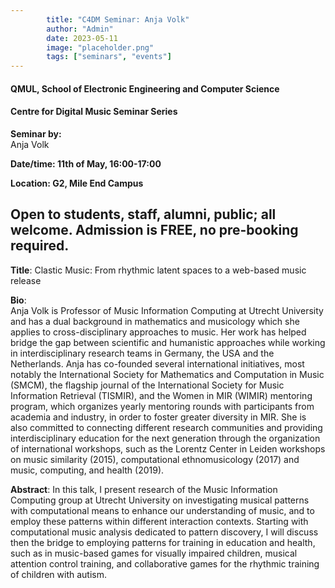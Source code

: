 ```yaml
---
        title: "C4DM Seminar: Anja Volk"
        author: "Admin"
        date: 2023-05-11
        image: "placeholder.png"
        tags: ["seminars", "events"]
---
```


#### QMUL, School of Electronic Engineering and Computer Science

#### Centre for Digital Music Seminar Series

**Seminar by:**   
    Anja Volk

**Date/time:  11th of May, 16:00-17:00**

**Location: G2, Mile End Campus**

Open to students, staff, alumni, public; all welcome.
Admission is FREE, no pre-booking required.
-----------------

<b>Title</b>: Clastic Music: From rhythmic latent spaces to a web-based music release

<b>Bio</b>:  
Anja Volk is Professor of Music Information Computing at Utrecht University and has a dual background in mathematics and musicology which she applies to cross-disciplinary approaches to music. Her work has helped bridge the gap between scientific and humanistic approaches while working in interdisciplinary research teams in Germany, the USA and the Netherlands. Anja has co-founded several international initiatives, most notably the International Society for Mathematics and Computation in Music (SMCM), the flagship journal of the International Society for Music Information Retrieval (TISMIR), and the Women in MIR (WIMIR) mentoring program, which organizes yearly mentoring rounds with participants from academia and industry, in order to foster greater diversity in MIR. She is also committed to connecting different research communities and providing interdisciplinary education for the next generation through the organization of international workshops, such as the Lorentz Center in Leiden workshops on music similarity (2015), computational ethnomusicology (2017) and music, computing, and health (2019).



<b>Abstract</b>:
In this talk, I present research of the Music Information Computing group at Utrecht University on investigating musical patterns with computational means to enhance our understanding of music, and to employ these patterns within different interaction contexts. Starting with computational music analysis dedicated to pattern discovery, I will discuss then the bridge to employing patterns for training in education and health, such as in music-based games for visually impaired children, musical attention control training, and collaborative games for the rhythmic training of children with autism.
